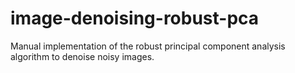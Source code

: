 # image-denoising-robust-pca

Manual implementation of the robust principal component analysis algorithm to denoise noisy images. 
